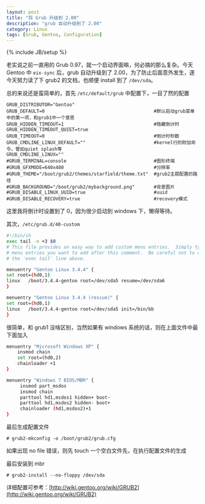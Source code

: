 ```yaml
---
layout: post
title: "将 Grub 升级到 2.00"
description: "grub 自动升级到了 2.00"
category: Linux
tags: [Grub, Gentoo, Configuration]
---
```

{% include JB/setup %}

老实说之前一直用的 Grub 0.97，就一个启动界面嘛，何必搞的那么复杂。今天 Gentoo 中 `eix-sync` 后，grub 自动升级到了 2.00，为了防止后面意外发生，遂今天努力读了下 grub2 的文档，也顺便 install 到了 `/dev/sda`。

总的来说还是蛮简单的，首先 `/etc/default/grub` 中配置下，一目了然的配置

```
GRUB_DISTRIBUTOR="Gentoo"
GRUB_DEFAULT=0                                        #默认启动grub菜单中的第一项，和grub1中一个意思
GRUB_HIDDEN_TIMEOUT=1                                 #隐藏倒计时
GRUB_HIDDEN_TIMEOUT_QUIET=true
GRUB_TIMEOUT=0                                        #倒计时秒数
GRUB_CMDLINE_LINUX_DEFAULT=""                         #kernel行的附加命令，譬如quiet splash等
GRUB_CMDLINE_LINUX=""
#GRUB_TERMINAL=console                                #图形终端
#GRUB_GFXMODE=640x480                                 #分辨率
#GRUB_THEME="/boot/grub2/themes/starfield/theme.txt"  #grub2主题配置的路径
#GRUB_BACKGROUND="/boot/grub2/mybackground.png"       #背景图片
#GRUB_DISABLE_LINUX_UUID=true                         #uuid
#GRUB_DISABLE_RECOVERY=true                           #recovery模式
```

<!-- more -->

这里我将倒计时设置到了 0，因为很少启动到 windows 下，懒得等待。

其次，`/etc/grub.d/40-custom`

```bash
#!/bin/sh
exec tail -n +3 $0
# This file provides an easy way to add custom menu entries.  Simply type the
# menu entries you want to add after this comment.  Be careful not to change
# the 'exec tail' line above.

menuentry "Gentoo Linux 3.4.4" {
set root=(hd0,1)
linux   /boot/3.4.4-gentoo root=/dev/sda5 resume=/dev/sda6
}

menuentry "Gentoo Linux 3.4.4 (rescue)" {
set root=(hd0,1)
linux   /boot/3.4.4-gentoo root=/dev/sda5 init=/bin/bb
}
```

很简单，和 grub1 没啥区别，当然如果有 windows 系统的话，则在上面文件中最下面加入

```bash
menuentry "Microsoft Windows XP" {
    insmod chain
    set root=(hd0,2)
    chainloader +1
}

menuentry "Windows 7 BIOS/MBR" {
     insmod part_msdos
     insmod chain
     parttool hd1,msdos1 hidden+ boot-
     parttool hd1,msdos2 hidden- boot+
     chainloader (hd1,msdos2)+1
}
```

最后生成配置文件

    # grub2-mkconfig -o /boot/grub2/grub.cfg

如果出现 no file 错误，则先 touch 一个空白文件先，在执行配置文件的生成

最后安装到 mbr

    # grub2-install --no-floppy /dev/sda

详细配置可参考：[http://wiki.gentoo.org/wiki/GRUB2](http://wiki.gentoo.org/wiki/GRUB2)
